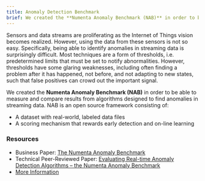 ```yaml
---
title: Anomaly Detection Benchmark
brief: We created the **Numenta Anomaly Benchmark (NAB)** in order to be able to measure and compare results from algorithms designed to find anomalies in streaming data
---
```


[biz]:  /assets/pdf/numenta-anomaly-benchmark/NAB-Business-Paper.pdf
[nab]:  /applications/numenta-anomaly-benchmark/
[peer]: http://arxiv.org/abs/1510.03336

Sensors and data streams are proliferating as the Internet of Things vision
becomes realized. However, using the data from these sensors is not so easy.
Specifically, being able to identify anomalies in streaming data is surprisingly
difficult. Most techniques are a form of thresholds, i.e. predetermined limits
that must be set to notify abnormalities. However, thresholds have some glaring
weaknesses, including often finding a problem after it has happened, not before,
and not adapting to new states, such that false positives can crowd out the
important signal.

We created the **Numenta Anomaly Benchmark (NAB)** in order to be able to
measure and compare results from algorithms designed to find anomalies in
streaming data. NAB is an open source framework consisting of:

* A dataset with real-world, labeled data files
* A scoring mechanism that rewards early detection and on-line learning

### Resources

* Business Paper: [The Numenta Anomaly Benchmark][biz]
* Technical Peer-Reviewed Paper:
  [Evaluating Real-time Anomaly Detection Algorithms – the Numenta Anomaly Benchmark][peer]
* [More Information][nab]
